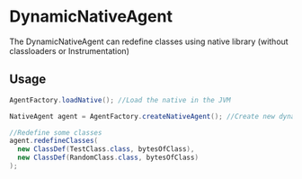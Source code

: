 # DynamicNativeAgent
The DynamicNativeAgent can redefine classes using native library (without classloaders or Instrumentation)

## Usage

```java
AgentFactory.loadNative(); //Load the native in the JVM

NativeAgent agent = AgentFactory.createNativeAgent(); //Create new dynamic agent

//Redefine some classes
agent.redefineClasses(
  new ClassDef(TestClass.class, bytesOfClass),
  new ClassDef(RandomClass.class, bytesOfClass)
);
```
